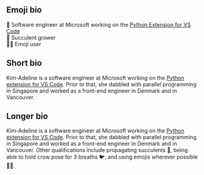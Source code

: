   

## Emoji bio

🐍 Software engineer at Microsoft working on the [Python Extension for VS Code](https://github.com/microsoft/vscode-python/)    
🌵 Succulent grower  
👩‍🎨 Emoji user 


## Short bio
  
Kim-Adeline is a software engineer at Microsoft working on the [Python extension for VS Code](https://github.com/microsoft/vscode-python/). 
Prior to that, she dabbled with parallel programming in Singapore and worked as a front-end engineer 
in Denmark and in Vancouver.

## Longer bio

Kim-Adeline is a software engineer at Microsoft working on the 
[Python extension for VS Code](https://github.com/microsoft/vscode-python/). 
Prior to that, she dabbled with parallel programming in Singapore and worked as a front-end engineer in 
Denmark and in Vancouver. 
Other qualifications include propagating succulents 🌵, being able to hold crow pose for 3 breaths 🐦, 
and using emojis wherever possible 👩‍🎨.
